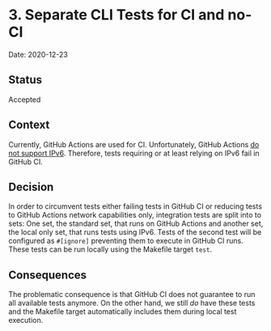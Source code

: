 # 3. Separate CLI Tests for CI and no-CI

Date: 2020-12-23

## Status

Accepted

## Context

Currently, GitHub Actions are used for CI. Unfortunately, GitHub Actions [do not support IPv6](https://github.com/actions/virtual-environments/issues/668#issuecomment-624080758). Therefore, tests requiring or at least relying on IPv6 fail in GitHub CI.

## Decision

In order to circumvent tests either failing tests in GitHub CI or reducing tests to GitHub Actions network capabilities only, integration tests are split into to sets: One set, the standard set, that runs on GitHub Actions and another set, the local only set, that runs tests using IPv6. Tests of the second test will be configured as `#[ignore]` preventing them to execute in GitHub CI runs. These tests can be run locally using the Makefile target `test`.

## Consequences

The problematic consequence is that GitHub CI does not guarantee to run all available tests anymore. On the other hand, we still _do_ have these tests and the Makefile target automatically includes them during local test execution.

